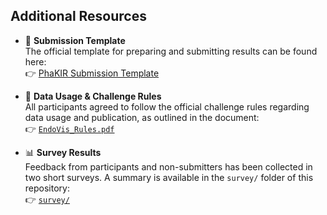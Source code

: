 ## Additional Resources

- 📄 **Submission Template**  
  The official template for preparing and submitting results can be found here:  
  👉 [PhaKIR Submission Template](https://github.com/remic-othr/PhaKIR_Submission_Template)

- 📜 **Data Usage & Challenge Rules**  
  All participants agreed to follow the official challenge rules regarding data usage and publication, as outlined in the document:  
  👉 [`EndoVis_Rules.pdf`](./EndoVis_Rules.pdf)

- 📊 **Survey Results**  
  Feedback from participants and non-submitters has been collected in two short surveys. A summary is available in the `survey/` folder of this repository:  
  👉 [`survey/`](./survey/)

